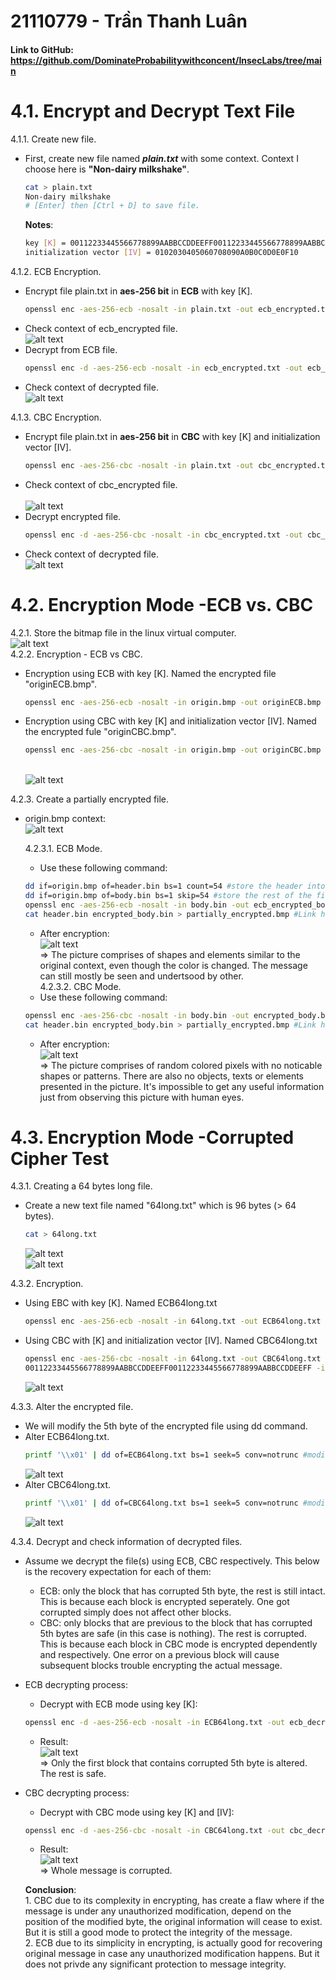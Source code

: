 # 21110779 - Trần Thanh Luân
#### Link to GitHub: https://github.com/DominateProbabilitywithconcent/InsecLabs/tree/main
# 4.1. Encrypt and Decrypt Text File

 4.1.1. Create new file.
 - First, create new file named ___plain.txt___ with some context. Context I choose here is __"Non-dairy milkshake"__.<br>
     ```sh
    cat > plain.txt
    Non-dairy milkshake
     # [Enter] then [Ctrl + D] to save file.
    ```
    **Notes**:
    ```sh
    key [K] = 00112233445566778899AABBCCDDEEFF00112233445566778899AABBCCDDEEFF
    initialization vector [IV] = 0102030405060708090A0B0C0D0E0F10
    ```   
 4.1.2. ECB Encryption.
 - Encrypt file plain.txt in __aes-256 bit__ in __ECB__ with key [K].<br>
    ```sh
    openssl enc -aes-256-ecb -nosalt -in plain.txt -out ecb_encrypted.txt -K 00112233445566778899AABBCCDDEEFF00112233445566778899AABBCCDDEEFF
    ```
 - Check context of ecb_encrypted file.<br>![alt text](SecLabImages/EnLargeMSG/ecbencrypted.png)<br>
 - Decrypt from ECB file.<br>
    ```sh
    openssl enc -d -aes-256-ecb -nosalt -in ecb_encrypted.txt -out ecb_decrypted.txt -K 00112233445566778899AABBCCDDEEFF00112233445566778899AABBCCDDEEFF
    ```
 - Check context of decrypted file.<br>![alt text](SecLabImages/EnLargeMSG/ecbdecrypted.png)<br>

 4.1.3. CBC Encryption.
 - Encrypt file plain.txt in __aes-256 bit__ in __CBC__ with key [K] and initialization vector [IV].
    ```sh
    openssl enc -aes-256-cbc -nosalt -in plain.txt -out cbc_encrypted.txt -K        00112233445566778899AABBCCDDEEFF00112233445566778899AABBCCDDEEFF -iv 0102030405060708090A0B0C0D0E0F10
    ```
 - Check context of cbc_encrypted file.<br><br>![alt text](SecLabImages/EnLargeMSG/cbcencrypted.png)<br>
 - Decrypt encrypted file.
    ```sh
    openssl enc -d -aes-256-cbc -nosalt -in cbc_encrypted.txt -out cbc_decrypted.txt -K 00112233445566778899AABBCCDDEEFF00112233445566778899AABBCCDDEEFF -iv 0102030405060708090A0B0C0D0E0F10
    ```
 - Check context of decrypted file.<br>![alt text](SecLabImages/EnLargeMSG/cbcdecrypted.png)<br>


# 4.2. Encryption Mode -ECB vs. CBC
 4.2.1. Store the bitmap file in the linux virtual computer.<br>
 ![alt text](SecLabImages/EnLargeMSG/originstore.png)<br>
 4.2.2. Encryption - ECB vs CBC.<br>
 - Encryption using ECB with key [K]. Named the encrypted file "originECB.bmp".
    ```sh
    openssl enc -aes-256-ecb -nosalt -in origin.bmp -out originECB.bmp -K 00112233445566778899AABBCCDDEEFF00112233445566778899AABBCCDDEEFF
    ```
 - Encryption using CBC with key [K] and initialization vector [IV]. Named the encrypted fule "originCBC.bmp".
    ```sh
    openssl enc -aes-256-cbc -nosalt -in origin.bmp -out originCBC.bmp -K 00112233445566778899AABBCCDDEEFF00112233445566778899AABBCCDDEEFF -iv 0102030405060708090A0B0C0D0E0F10
    ```
    <br>![alt text](SecLabImages/EnLargeMSG/Screenshot%202024-07-18%20144700.png)<br>

 4.2.3. Create a partially encrypted file.<br>
 - origin.bmp context:<br>
 ![alt text](SecLabImages/EnLargeMSG/Screenshot%202024-07-18%20135048.png)<br>

    4.2.3.1. ECB Mode.
    - Use these following command:
    ```sh
    dd if=origin.bmp of=header.bin bs=1 count=54 #store the header into header.bin file
    dd if=origin.bmp of=body.bin bs=1 skip=54 #store the rest of the file into body.bin file
    openssl enc -aes-256-ecb -nosalt -in body.bin -out ecb_encrypted_body.bin -K 00112233445566778899AABBCCDDEEFF00112233445566778899AABBCCDDEEFF #ECB encrypt the body.bin file. 
    cat header.bin encrypted_body.bin > partially_encrypted.bmp #Link header file into encrypted body file.
    ```
    - After encryption:<br>
 ![alt text](SecLabImages/EnLargeMSG/Screenshot%202024-07-18%20185236.png)<br>
     => The picture comprises of shapes and elements similar to the original context, even though the color is changed. The message can still mostly be seen and undertsood by other.<br>
    4.2.3.2. CBC Mode.
    - Use these following command:
    ```sh
    openssl enc -aes-256-cbc -nosalt -in body.bin -out encrypted_body.bin -K 00112233445566778899AABBCCDDEEFF00112233445566778899AABBCCDDEEFF -iv 0102030405060708090A0B0C0D0E0F10 #CBC encrypt the body.bin file. 
    cat header.bin encrypted_body.bin > partially_encrypted.bmp #Link header file into encrypted body file.
    ```
    - After encryption:<br>
 ![alt text](SecLabImages/EnLargeMSG/Screenshot%202024-07-18%20140657.png)<br>
    => The picture comprises of random colored pixels with no noticable shapes or patterns. There are also no objects, texts or elements presented in the picture. It's impossible to get any useful information just from observing this picture with human eyes.
# 4.3. Encryption Mode -Corrupted Cipher Test
 
 4.3.1. Creating a 64 bytes long file.<br>
 - Create a new text file named "64long.txt" which is 96 bytes (> 64 bytes).<br>
    ```sh
    cat > 64long.txt
   ```

    ![alt text](SecLabImages/EnLargeMSG/Screenshot%202024-07-18%20173743.png)<br>
    ![alt text](SecLabImages/EnLargeMSG/Screenshot%202024-07-18%20174229.png)<br>
 
 4.3.2. Encryption.<br>
 - Using EBC with key [K]. Named ECB64long.txt<br>
    ```sh
    openssl enc -aes-256-ecb -nosalt -in 64long.txt -out ECB64long.txt -K 00112233445566778899AABBCCDDEEFF00112233445566778899AABBCCDDEEFF
    ```
- Using CBC with [K] and initialization vector [IV]. Named CBC64long.txt<br>
    ```sh
    openssl enc -aes-256-cbc -nosalt -in 64long.txt -out CBC64long.txt -K
    00112233445566778899AABBCCDDEEFF00112233445566778899AABBCCDDEEFF -iv 0102030405060708090A0B0C0D0E0F10
    ```
    ![alt text](SecLabImages/EnLargeMSG/Screenshot%202024-07-18%20175423.png)<br>

 4.3.3. Alter the encrypted file.<br>
 - We will modify the 5th byte of the encrypted file using dd command.
 - Alter ECB64long.txt.
    ```sh
    printf '\\x01' | dd of=ECB64long.txt bs=1 seek=5 conv=notrunc #modify the 5th character of this file into "\\01'

    ```
    ![alt text](SecLabImages/EnLargeMSG/Screenshot%202024-07-18%20181005.png)<br>
 - Alter CBC64long.txt.
    ```sh
    printf '\\x01' | dd of=CBC64long.txt bs=1 seek=5 conv=notrunc #modify the 5th character of this file into "\\01'
    ```
    ![alt text](SecLabImages/EnLargeMSG/Screenshot%202024-07-18%20181010.png)<br>

 4.3.4. Decrypt and check information of decrypted files.<br>
 - Assume we decrypt the file(s) using ECB, CBC respectively. This below is the recovery expectation for each of them:
    - ECB: only the block that has corrupted 5th byte, the rest is still intact. This is because each block is encrypted seperately. One got corrupted simply does not affect other blocks.
    - CBC: only blocks that are previous to the block that has corrupted 5th bytes are safe (in this case is nothing). The rest is corrupted. This is because each block in CBC mode is encrypted dependently and respectively. One error on a previous block will cause subsequent blocks trouble encrypting the actual message.
 - ECB decrypting process:
    - Decrypt with ECB mode using key [K]:
    ```sh
    openssl enc -d -aes-256-ecb -nosalt -in ECB64long.txt -out ecb_decrypted_64long.txt -K 00112233445566778899AABBCCDDEEFF00112233445566778899AABBCCDDEEFF
    ```
    - Result:<br>
    ![alt text](SecLabImages/EnLargeMSG/Screenshot%202024-07-18%20182550.png)<br>
    => Only the first block that contains corrupted 5th byte is altered. The rest is safe.
 - CBC decrypting process:<br>
    - Decrypt with CBC mode using key [K] and [IV]:
    ```sh
    openssl enc -d -aes-256-cbc -nosalt -in CBC64long.txt -out cbc_decrypted_64long.txt -K 00112233445566778899AABBCCDDEEFF00112233445566778899AABBCCDDEEFF -iv 0102030405060708090A0B0C0D0E0F10
    ```
    - Result:<br>
    ![alt text](SecLabImages/EnLargeMSG/Screenshot%202024-07-18%20183352.png)<br>
    => Whole message is corrupted.<br>

    **Conclusion**:<br>
        1. CBC due to its complexity in encrypting, has create a flaw where if the message is under any unauthorized modification, depend on the position of the modified byte, the original information will cease to exist. But it is still a good mode to protect the integrity of the message.<br>
        2. ECB due to its simplicity in encrypting, is actually good for recovering original message in case any unauthorized modification happens. But it does not privde any significant protection to message integrity.
 

